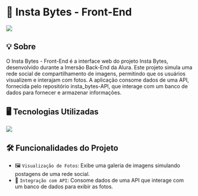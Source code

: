 <h1>📸 Insta Bytes - Front-End</h1>
<img loading="lazy" src="https://img.shields.io/github/stars/DanielSouza2005/insta_bytes-FRONT?style=social"/>

<h2>💡 Sobre </h2>
<p>O Insta Bytes - Front-End é a interface web do projeto Insta Bytes, desenvolvido durante a Imersão Back-End da Alura. Este projeto simula uma rede social de compartilhamento de imagens, permitindo que os usuários visualizem e interajam com fotos. A aplicação consome dados de uma API, fornecida pelo repositório insta_bytes-API, que interage com um banco de dados para fornecer e armazenar informações.</p>

<h2>🖥️ Tecnologias Utilizadas </h2>
<div align="left" dir="auto">
  <a href="https://skillicons.dev" rel="nofollow">
    <img src="https://skillicons.dev/icons?i=html,css,js,nodejs" style="max-width: 100%;">
  </a>
  <br>
</div>

<h2>🛠️ Funcionalidades do Projeto </h2>

- 🖼️ `Visualização de Fotos`: Exibe uma galeria de imagens simulando postagens de uma rede social.
- 🔄 `Integração com API`: Consome dados de uma API que interage com um banco de dados para exibir as fotos.
